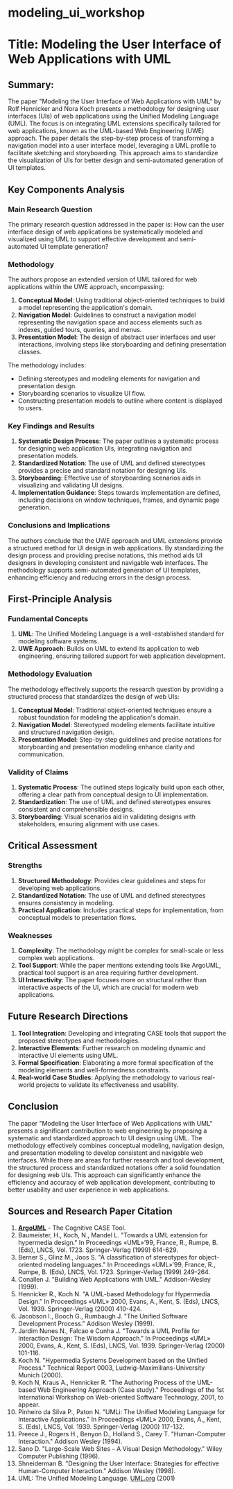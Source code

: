 # modeling_ui_workshop

# Title: Modeling the User Interface of Web Applications with UML

## Summary:
The paper "Modeling the User Interface of Web Applications with UML" by Rolf Hennicker and Nora Koch presents a methodology for designing user interfaces (UIs) of web applications using the Unified Modeling Language (UML). The focus is on integrating UML extensions specifically tailored for web applications, known as the UML-based Web Engineering (UWE) approach. The paper details the step-by-step process of transforming a navigation model into a user interface model, leveraging a UML profile to facilitate sketching and storyboarding. This approach aims to standardize the visualization of UIs for better design and semi-automated generation of UI templates.

## Key Components Analysis

### Main Research Question

The primary research question addressed in the paper is: How can the user interface design of web applications be systematically modeled and visualized using UML to support effective development and semi-automated UI template generation?

### Methodology

The authors propose an extended version of UML tailored for web applications within the UWE approach, encompassing:

1. **Conceptual Model**: Using traditional object-oriented techniques to build a model representing the application's domain.
2. **Navigation Model**: Guidelines to construct a navigation model representing the navigation space and access elements such as indexes, guided tours, queries, and menus.
3. **Presentation Model**: The design of abstract user interfaces and user interactions, involving steps like storyboarding and defining presentation classes.

The methodology includes:
- Defining stereotypes and modeling elements for navigation and presentation design.
- Storyboarding scenarios to visualize UI flow.
- Constructing presentation models to outline where content is displayed to users.

### Key Findings and Results

1. **Systematic Design Process**: The paper outlines a systematic process for designing web application UIs, integrating navigation and presentation models.
2. **Standardized Notation**: The use of UML and defined stereotypes provides a precise and standard notation for designing UIs.
3. **Storyboarding**: Effective use of storyboarding scenarios aids in visualizing and validating UI designs.
4. **Implementation Guidance**: Steps towards implementation are defined, including decisions on window techniques, frames, and dynamic page generation.

### Conclusions and Implications

The authors conclude that the UWE approach and UML extensions provide a structured method for UI design in web applications. By standardizing the design process and providing precise notations, this method aids UI designers in developing consistent and navigable web interfaces. The methodology supports semi-automated generation of UI templates, enhancing efficiency and reducing errors in the design process.

## First-Principle Analysis

### Fundamental Concepts

1. **UML**: The Unified Modeling Language is a well-established standard for modeling software systems.
2. **UWE Approach**: Builds on UML to extend its application to web engineering, ensuring tailored support for web application development.

### Methodology Evaluation

The methodology effectively supports the research question by providing a structured process that standardizes the design of web UIs:
1. **Conceptual Model**: Traditional object-oriented techniques ensure a robust foundation for modeling the application's domain.
2. **Navigation Model**: Stereotyped modeling elements facilitate intuitive and structured navigation design.
3. **Presentation Model**: Step-by-step guidelines and precise notations for storyboarding and presentation modeling enhance clarity and communication.

### Validity of Claims

1. **Systematic Process**: The outlined steps logically build upon each other, offering a clear path from conceptual design to UI implementation.
2. **Standardization**: The use of UML and defined stereotypes ensures consistent and comprehensible designs.
3. **Storyboarding**: Visual scenarios aid in validating designs with stakeholders, ensuring alignment with use cases.

## Critical Assessment

### Strengths

1. **Structured Methodology**: Provides clear guidelines and steps for developing web applications.
2. **Standardized Notation**: The use of UML and defined stereotypes ensures consistency in modeling.
3. **Practical Application**: Includes practical steps for implementation, from conceptual models to presentation flows.

### Weaknesses

1. **Complexity**: The methodology might be complex for small-scale or less complex web applications.
2. **Tool Support**: While the paper mentions extending tools like ArgoUML, practical tool support is an area requiring further development.
3. **UI Interactivity**: The paper focuses more on structural rather than interactive aspects of the UI, which are crucial for modern web applications.

## Future Research Directions

1. **Tool Integration**: Developing and integrating CASE tools that support the proposed stereotypes and methodologies.
2. **Interactive Elements**: Further research on modeling dynamic and interactive UI elements using UML.
3. **Formal Specification**: Elaborating a more formal specification of the modeling elements and well-formedness constraints.
4. **Real-world Case Studies**: Applying the methodology to various real-world projects to validate its effectiveness and usability.

## Conclusion

The paper "Modeling the User Interface of Web Applications with UML" presents a significant contribution to web engineering by proposing a systematic and standardized approach to UI design using UML. The methodology effectively combines conceptual modeling, navigation design, and presentation modeling to develop consistent and navigable web interfaces. While there are areas for further research and tool development, the structured process and standardized notations offer a solid foundation for designing web UIs. This approach can significantly enhance the efficiency and accuracy of web application development, contributing to better usability and user experience in web applications.

## Sources and Research Paper Citation
1. [**ArgoUML**](http://argouml.tigris.org) - The Cognitive CASE Tool.
2. Baumeister, H., Koch, N., Mandel L. "Towards a UML extension for hypermedia design." In Proceedings «UML»’99, France, R., Rumpe, B. (Eds), LNCS, Vol. 1723. Springer-Verlag (1999) 614-629.
3. Berner S., Glinz M., Joos S. "A classification of stereotypes for object-oriented modeling languages." In Proceedings «UML»’99, France, R., Rumpe, B. (Eds), LNCS, Vol. 1723. Springer-Verlag (1999) 249-264.
4. Conallen J. "Building Web Applications with UML." Addison-Wesley (1999).
5. Hennicker R., Koch N. "A UML-based Methodology for Hypermedia Design." In Proceedings «UML» 2000, Evans, A., Kent, S. (Eds), LNCS, Vol. 1939. Springer-Verlag (2000) 410-424.
6. Jacobson I., Booch G., Rumbaugh J. "The Unified Software Development Process." Addison Wesley (1999).
7. Jardim Nunes N., Falcao e Cunha J. "Towards a UML Profile for Interaction Design: The Wisdom Approach." In Proceedings «UML» 2000, Evans, A., Kent, S. (Eds), LNCS, Vol. 1939. Springer-Verlag (2000) 101-116.
8. Koch N. "Hypermedia Systems Development based on the Unified Process." Technical Report 0003, Ludwig-Maximilians-University Munich (2000).
9. Koch N, Kraus A., Hennicker R. "The Authoring Process of the UML-based Web Engineering Approach (Case study)." Proceedings of the 1st International Workshop on Web-oriented Software Technology, 2001, to appear.
10. Pinheiro da Silva P., Paton N. "UMLi: The Unified Modeling Language for Interactive Applications." In Proceedings «UML» 2000, Evans, A., Kent, S. (Eds), LNCS, Vol. 1939. Springer-Verlag (2000) 117-132.
11. Preece J., Rogers H., Benyon D., Holland S., Carey T. "Human-Computer Interaction." Addison Wesley (1994).
12. Sano D. "Large-Scale Web Sites – A Visual Design Methodology." Wiley Computer Publishing (1996).
13. Shneiderman B. "Designing the User Interface: Strategies for effective Human-Computer Interaction." Addison Wesley (1998).
14. UML: The Unified Modeling Language. [UML.org](http://www.omg.org/uml/) (2001)